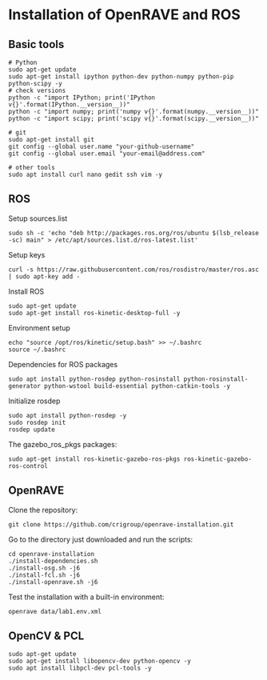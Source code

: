 # Installation of OpenRAVE and ROS
## Basic tools
```
# Python
sudo apt-get update
sudo apt-get install ipython python-dev python-numpy python-pip python-scipy -y
# check versions
python -c "import IPython; print('IPython v{}'.format(IPython.__version__))"
python -c "import numpy; print('numpy v{}'.format(numpy.__version__))"
python -c "import scipy; print('scipy v{}'.format(scipy.__version__))"

# git
sudo apt-get install git
git config --global user.name "your-github-username"
git config --global user.email "your-email@address.com"

# other tools
sudo apt install curl nano gedit ssh vim -y
```

## ROS
Setup sources.list
```
sudo sh -c 'echo "deb http://packages.ros.org/ros/ubuntu $(lsb_release -sc) main" > /etc/apt/sources.list.d/ros-latest.list'
```
Setup keys
```
curl -s https://raw.githubusercontent.com/ros/rosdistro/master/ros.asc | sudo apt-key add -
```
Install ROS
```
sudo apt-get update
sudo apt-get install ros-kinetic-desktop-full -y
```
Environment setup
```
echo "source /opt/ros/kinetic/setup.bash" >> ~/.bashrc
source ~/.bashrc
```
Dependencies for ROS packages
```
sudo apt install python-rosdep python-rosinstall python-rosinstall-generator python-wstool build-essential python-catkin-tools -y
```
Initialize rosdep
```
sudo apt install python-rosdep -y
sudo rosdep init
rosdep update
```
The gazebo_ros_pkgs packages:
```
sudo apt-get install ros-kinetic-gazebo-ros-pkgs ros-kinetic-gazebo-ros-control
```

## OpenRAVE
Clone the repository:
```
git clone https://github.com/crigroup/openrave-installation.git
```
Go to the directory just downloaded and run the scripts:
```
cd openrave-installation
./install-dependencies.sh
./install-osg.sh -j6
./install-fcl.sh -j6
./install-openrave.sh -j6
```
Test the installation with a built-in environment:
```
openrave data/lab1.env.xml
```

## OpenCV & PCL
```
sudo apt-get update
sudo apt-get install libopencv-dev python-opencv -y
sudo apt install libpcl-dev pcl-tools -y
```

